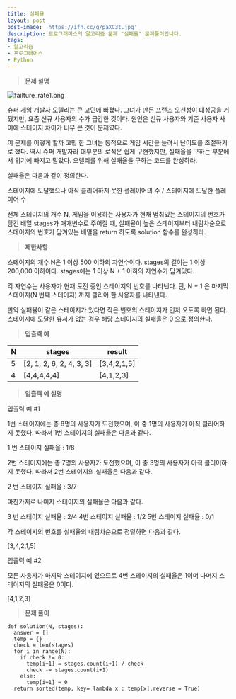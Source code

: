 ```yaml
---
title: 실패율
layout: post
post-image: 'https://ifh.cc/g/paXC3t.jpg'
description: 프로그래머스의 알고리즘 문제 "실패율" 문제풀이입니다.
tags:
- 알고리즘
- 프로그래머스
- Python
---
```



>**문제 설명**

<img src="https://grepp-programmers.s3.amazonaws.com/files/production/bde471d8ac/48ddf1cc-c4ea-499d-b431-9727ee799191.png" title="" alt="failture_rate1.png">

슈퍼 게임 개발자 오렐리는 큰 고민에 빠졌다. 그녀가 만든 프랜즈 오천성이 대성공을 거뒀지만, 요즘 신규 사용자의 수가 급감한 것이다. 원인은 신규 사용자와 기존 사용자 사이에 스테이지 차이가 너무 큰 것이 문제였다.

이 문제를 어떻게 할까 고민 한 그녀는 동적으로 게임 시간을 늘려서 난이도를 조절하기로 했다. 역시 슈퍼 개발자라 대부분의 로직은 쉽게 구현했지만, 실패율을 구하는 부분에서 위기에 빠지고 말았다. 오렐리를 위해 실패율을 구하는 코드를 완성하라.


실패율은 다음과 같이 정의한다.


스테이지에 도달했으나 아직 클리어하지 못한 플레이어의 수 / 스테이지에 도달한 플레이어 수



전체 스테이지의 개수 N, 게임을 이용하는 사용자가 현재 멈춰있는 스테이지의 번호가 담긴 배열 stages가 매개변수로 주어질 때, 실패율이 높은 스테이지부터 내림차순으로 스테이지의 번호가 담겨있는 배열을 return 하도록 solution 함수를 완성하라.

>**제한사항**


스테이지의 개수 N은  1  이상  500  이하의 자연수이다.
stages의 길이는  1  이상  200,000  이하이다.
stages에는  1  이상  N + 1  이하의 자연수가 담겨있다.


각 자연수는 사용자가 현재 도전 중인 스테이지의 번호를 나타낸다.
단,  N + 1  은 마지막 스테이지(N 번째 스테이지) 까지 클리어 한 사용자를 나타낸다.

만약 실패율이 같은 스테이지가 있다면 작은 번호의 스테이지가 먼저 오도록 하면 된다.
스테이지에 도달한 유저가 없는 경우 해당 스테이지의 실패율은  0  으로 정의한다.


>**입출력 예**

| N | stages | result |
|--|--|--|
| 5 | [2, 1, 2, 6, 2, 4, 3, 3] | [3,4,2,1,5] |
| 4 | [4,4,4,4,4] | [4,1,2,3] |

>**입출력 예 설명**

입출력 예 #1

1번 스테이지에는 총 8명의 사용자가 도전했으며, 이 중 1명의 사용자가 아직 클리어하지 못했다. 따라서 1번 스테이지의 실패율은 다음과 같다.


1 번 스테이지 실패율 : 1/8


2번 스테이지에는 총 7명의 사용자가 도전했으며, 이 중 3명의 사용자가 아직 클리어하지 못했다. 따라서 2번 스테이지의 실패율은 다음과 같다.


2 번 스테이지 실패율 : 3/7


마찬가지로 나머지 스테이지의 실패율은 다음과 같다.


3 번 스테이지 실패율 : 2/4
4번 스테이지 실패율 : 1/2
5번 스테이지 실패율 : 0/1


각 스테이지의 번호를 실패율의 내림차순으로 정렬하면 다음과 같다.


[3,4,2,1,5]


입출력 예 #2

모든 사용자가 마지막 스테이지에 있으므로 4번 스테이지의 실패율은 1이며 나머지 스테이지의 실패율은 0이다.


[4,1,2,3]


>**문제 풀이**

	def solution(N, stages):
	  answer = []
	  temp = {}
	  check = len(stages)
	  for i in range(N):
	    if check != 0: 
	      temp[i+1] = stages.count(i+1) / check
	      check -= stages.count(i+1)
	    else:
	      temp[i+1] = 0
	  return sorted(temp, key= lambda x : temp[x],reverse = True)



